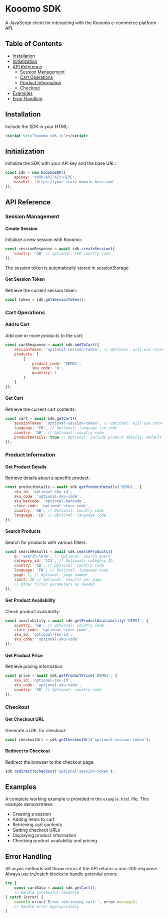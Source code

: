 # Kooomo SDK

A JavaScript client for interacting with the Kooomo e-commerce platform API.

## Table of Contents

- [Installation](#installation)
- [Initialization](#initialization)
- [API Reference](#api-reference)
    - [Session Management](#session-management)
    - [Cart Operations](#cart-operations)
    - [Product Information](#product-information)
    - [Checkout](#checkout)
- [Examples](#examples)
- [Error Handling](#error-handling)

## Installation

Include the SDK in your HTML:

```html
<script src="kooomo-sdk.js"></script>
```

## Initialization

Initialize the SDK with your API key and the base URL:

```javascript
const sdk = new KooomoSDK({
    apiKey: 'YOUR-API-KEY-HERE',
    baseUrl: 'https://your-store-domain-here.com'
});
```

## API Reference

### Session Management

#### Create Session

Initialize a new session with Kooomo:

```javascript
const sessionResponse = await sdk.createSession({
    country: 'GB' // optional: ISO country code
});
```

The session token is automatically stored in sessionStorage.

#### Get Session Token

Retrieve the current session token:

```javascript
const token = sdk.getSessionToken();
```

### Cart Operations

#### Add to Cart

Add one or more products to the cart:

```javascript
const cartResponse = await sdk.addToCart({
    sessionToken: 'optional-session-token', // Optional: will use stored token if not provided
    products: [
        {
            product_code: 'DEMO1',
            sku_code: '0',
            quantity: 1
        }
    ]
});
```

#### Get Cart

Retrieve the current cart contents:

```javascript
const cart = await sdk.getCart({
    sessionToken: 'optional-session-token', // Optional: will use stored token if not provided
    language: 'EN', // Optional: language iso code
    country: 'GB', // Optional: country code
    productDetails: true // Optional: include product details, default is true
});
```

### Product Information

#### Get Product Details

Retrieve details about a specific product:

```javascript
const productDetails = await sdk.getProductDetails('DEMO1', {
    sku_id: 'optional-sku-id',
    sku_code: 'optional-sku-code',
    sku_barcode: 'optional-barcode',
    store_code: 'optional-store-code',
    country: 'GB', // Optional: country code
    language: 'EN' // Optional: language code
});
```

#### Search Products

Search for products with various filters:

```javascript
const searchResults = await sdk.searchProducts({
    q: 'search-term', // Optional: search query
    category_id: '123', // Optional: category ID
    country: 'GB', // Optional: country code
    language: 'EN', // Optional: language code
    page: 1, // Optional: page number
    limit: 20 // Optional: results per page
    // Other filter parameters as needed
});
```

#### Get Product Availability

Check product availability:

```javascript
const availability = await sdk.getProductAvailability('DEMO1', {
    country: 'GB', // Optional: country code
    store_code: 'optional-store-code',
    sku_id: 'optional-sku-id',
    sku_code: 'optional-sku-code'
});
```

#### Get Product Price

Retrieve pricing information:

```javascript
const price = await sdk.getProductPrice('DEMO1', {
    sku_id: 'optional-sku-id',
    sku_code: 'optional-sku-code',
    country: 'GB' // Optional: country code
});
```

### Checkout

#### Get Checkout URL

Generate a URL for checkout:

```javascript
const checkoutUrl = sdk.getCheckoutUrl('optional-session-token');
```

#### Redirect to Checkout

Redirect the browser to the checkout page:

```javascript
sdk.redirectToCheckout('optional-session-token');
```

## Examples

A complete working example is provided in the `example.html` file. This example demonstrates:

- Creating a session
- Adding items to cart
- Retrieving cart contents
- Getting checkout URLs
- Displaying product information
- Checking product availability and pricing

## Error Handling

All async methods will throw errors if the API returns a non-200 response. Always use try/catch blocks to handle potential errors:

```javascript
try {
    const cartData = await sdk.getCart();
    // Handle successful response
} catch (error) {
    console.error('Error retrieving cart:', error.message);
    // Handle error appropriately
}
```
